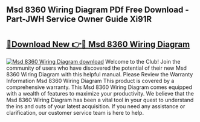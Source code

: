 ## Msd 8360 Wiring Diagram PDf Free Download - Part-JWH Service Owner Guide Xi91R

# <h2><a href="http://dflv35.blite.top/?on=Msd+8360+Wiring+Diagram">🔗Download New 👉🔴 Msd 8360 Wiring Diagram</a></h2>

[![Msd 8360 Wiring Diagram download](https://i.imgur.com/lujVjoI.png)](http://dflv35.blite.top/?on=Msd+8360+Wiring+Diagram)
Welcome to the Club! Join the community of users who have discovered the potential of their new Msd 8360 Wiring Diagram with this helpful manual. Please Review the Warranty Information Msd 8360 Wiring Diagram This product is covered by a comprehensive warranty. This Msd 8360 Wiring Diagram comes equipped with a wealth of features to maximize your productivity. We believe that the Msd 8360 Wiring Diagram has been a vital tool in your quest to understand the ins and outs of your latest acquisition. If you need any assistance or clarification, our customer service team is here to help.
